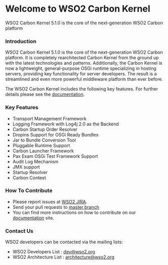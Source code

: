 # Welcome to WSO2 Carbon Kernel
WSO2 Carbon Kernel 5.1.0 is the core of the next-generation WSO2 Carbon platform

### Introduction
WSO2 Carbon Kernel 5.1.0 is the core of the next-generation WSO2 Carbon platform. It is completely rearchitected Carbon Kernel from the ground up with the latest technologies and patterns. Additionally, the Carbon Kernel is now a lightweight, general-purpose OSGi runtime specializing in hosting servers, providing key functionality for server developers. The result is a streamlined and even more powerful middleware platform than ever before.

The WSO2 Carbon Kernel includes the following key features. For further details please see the [documentation](https://docs.wso2.com/display/Carbon510).

### Key Features
* Transport Management Framework
* Logging Framework with Log4j 2.0 as the Backend
* Carbon Startup Order Resolver
* Dropins Support for OSGi Ready Bundles
* Jar to Bundle Conversion Tool
* Pluggable Runtime Support
* Carbon Launcher Framework
* Pax Exam OSGi Test Framework Support
* Audit Log Mechanism
* JMX support
* Startup Resolver
* Carbon Context

### How To Contribute
* Please report issues at [WSO2 JIRA](https://wso2.org/jira/browse/Carbon).
* Send your pull requests to [master branch](https://github.com/wso2/carbon-kernel/tree/master)
* You can find more instructions on how to contribute on our [documentation](https://docs.wso2.com/display/Carbon510) site.

### Contact Us
WSO2 developers can be contacted via the mailing lists:
* WSO2 Developers List : dev@wso2.org
* WSO2 Architecture List : architecture@wso2.org
